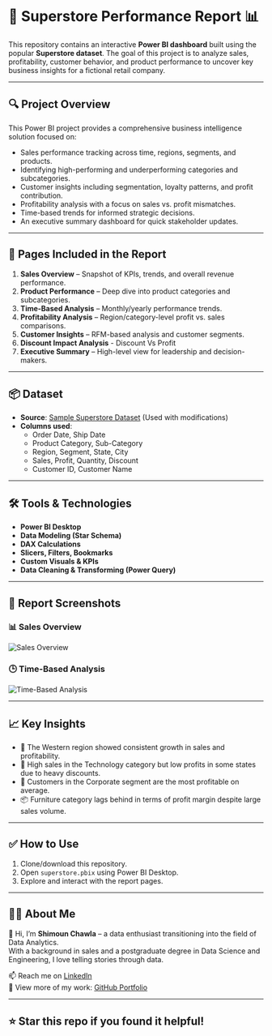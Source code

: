 # 🛒 Superstore Performance Report 📊

This repository contains an interactive **Power BI dashboard** built using the popular **Superstore dataset**. The goal of this project is to analyze sales, profitability, customer behavior, and product performance to uncover key business insights for a fictional retail company.

---

## 🔍 Project Overview

This Power BI project provides a comprehensive business intelligence solution focused on:
- Sales performance tracking across time, regions, segments, and products.
- Identifying high-performing and underperforming categories and subcategories.
- Customer insights including segmentation, loyalty patterns, and profit contribution.
- Profitability analysis with a focus on sales vs. profit mismatches.
- Time-based trends for informed strategic decisions.
- An executive summary dashboard for quick stakeholder updates.

---

## 📁 Pages Included in the Report

1. **Sales Overview** – Snapshot of KPIs, trends, and overall revenue performance.
2. **Product Performance** – Deep dive into product categories and subcategories.
3. **Time-Based Analysis** – Monthly/yearly performance trends.
4. **Profitability Analysis** – Region/category-level profit vs. sales comparisons.
5. **Customer Insights** – RFM-based analysis and customer segments.
6. **Discount Impact Analysis** - Discount Vs Profit
7. **Executive Summary** – High-level view for leadership and decision-makers.

---

## 📦 Dataset

- **Source**: [Sample Superstore Dataset](https://www.kaggle.com/datasets/vivek468/superstore-dataset-final) (Used with modifications)
- **Columns used**:
  - Order Date, Ship Date
  - Product Category, Sub-Category
  - Region, Segment, State, City
  - Sales, Profit, Quantity, Discount
  - Customer ID, Customer Name

---

## 🛠 Tools & Technologies

- **Power BI Desktop**
- **Data Modeling (Star Schema)**
- **DAX Calculations**
- **Slicers, Filters, Bookmarks**
- **Custom Visuals & KPIs**
- **Data Cleaning & Transforming (Power Query)**

---

## 📸 Report Screenshots

 ### 📊 Sales Overview
![Sales Overview](screenshots/sales_overview.png)

### 🕒 Time-Based Analysis
![Time-Based Analysis](screenshots/time_analysis.png)

---

## 📈 Key Insights

- 📍 The Western region showed consistent growth in sales and profitability.
- 🔴 High sales in the Technology category but low profits in some states due to heavy discounts.
- 🧠 Customers in the Corporate segment are the most profitable on average.
- 📦 Furniture category lags behind in terms of profit margin despite large sales volume.

---

## ✅ How to Use

1. Clone/download this repository.
2. Open `superstore.pbix` using Power BI Desktop.
3. Explore and interact with the report pages.

---

## 🙋‍♂️ About Me

👋 Hi, I’m **Shimoun Chawla** – a data enthusiast transitioning into the field of Data Analytics.  
With a background in sales and a postgraduate degree in Data Science and Engineering, I love telling stories through data.

📫 Reach me on [LinkedIn](https://www.linkedin.com/in/shimoun-chawla/)  
🔗 View more of my work: [GitHub Portfolio](https://github.com/ShimounChawla)

---

## ⭐ Star this repo if you found it helpful!
